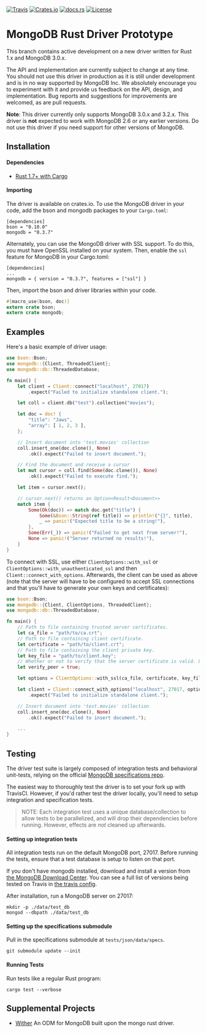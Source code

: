 [![Travis](https://travis-ci.org/mongodb-labs/mongo-rust-driver-prototype.svg)](https://travis-ci.org/mongodb-labs/mongo-rust-driver-prototype) [![Crates.io](https://img.shields.io/crates/v/mongodb.svg)](https://crates.io/crates/mongodb) [![docs.rs](https://docs.rs/mongodb/badge.svg)](https://docs.rs/mongodb) [![License](https://img.shields.io/badge/license-Apache%202.0-blue.svg)](LICENSE)

MongoDB Rust Driver Prototype
=============================

This branch contains active development on a new driver written for Rust 1.x and MongoDB 3.0.x.

The API and implementation are currently subject to change at any time. You should not use this driver in production as it is still under development and is in no way supported by MongoDB Inc. We absolutely encourage you to experiment with it and provide us feedback on the API, design, and implementation. Bug reports and suggestions for improvements are welcomed, as are pull requests.

**Note**: This driver currently only supports MongoDB 3.0.x and 3.2.x. This driver is **not** expected to work with MongoDB 2.6 or any earlier versions. Do not use this driver if you need support for other versions of MongoDB.

Installation
------------

#### Dependencies

-	[Rust 1.7+ with Cargo](http://rust-lang.org)

#### Importing

The driver is available on crates.io. To use the MongoDB driver in your code, add the bson and mongodb packages to your `Cargo.toml`:

```
[dependencies]
bson = "0.10.0"
mongodb = "0.3.7"
```

Alternately, you can use the MongoDB driver with SSL support. To do this, you must have OpenSSL installed on your system. Then, enable the `ssl` feature for MongoDB in your Cargo.toml:

```
[dependencies]
...
mongodb = { version = "0.3.7", features = ["ssl"] }
```

Then, import the bson and driver libraries within your code.

```rust
#[macro_use(bson, doc)]
extern crate bson;
extern crate mongodb;
```

Examples
--------

Here's a basic example of driver usage:

```rust
use bson::Bson;
use mongodb::{Client, ThreadedClient};
use mongodb::db::ThreadedDatabase;

fn main() {
    let client = Client::connect("localhost", 27017)
        .expect("Failed to initialize standalone client.");

    let coll = client.db("test").collection("movies");

    let doc = doc! { 
        "title": "Jaws",
        "array": [ 1, 2, 3 ],
    };

    // Insert document into 'test.movies' collection
    coll.insert_one(doc.clone(), None)
        .ok().expect("Failed to insert document.");

    // Find the document and receive a cursor
    let mut cursor = coll.find(Some(doc.clone()), None)
        .ok().expect("Failed to execute find.");

    let item = cursor.next();

    // cursor.next() returns an Option<Result<Document>>
    match item {
        Some(Ok(doc)) => match doc.get("title") {
            Some(&Bson::String(ref title)) => println!("{}", title),
            _ => panic!("Expected title to be a string!"),
        },
        Some(Err(_)) => panic!("Failed to get next from server!"),
        None => panic!("Server returned no results!"),
    }
}
```

To connect with SSL, use either `ClientOptions::with_ssl` or `ClientOptions::with_unauthenticated_ssl` and then `Client::connect_with_options`. Afterwards, the client can be used as above (note that the server will have to be configured to accept SSL connections and that you'll have to generate your own keys and certificates):

```rust
use bson::Bson;
use mongodb::{Client, ClientOptions, ThreadedClient};
use mongodb::db::ThreadedDatabase;

fn main() {
    // Path to file containing trusted server certificates.
    let ca_file = "path/to/ca.crt";
    // Path to file containing client certificate.
    let certificate = "path/to/client.crt";
    // Path to file containing the client private key.
    let key_file = "path/to/client.key";
    // Whether or not to verify that the server certificate is valid. Unless you're just testing out something locally, this should ALWAYS be true.
    let verify_peer = true;

    let options = ClientOptions::with_ssl(ca_file, certificate, key_file, verify_peer);

    let client = Client::connect_with_options("localhost", 27017, options)
        .expect("Failed to initialize standalone client.");

    // Insert document into 'test.movies' collection
    coll.insert_one(doc.clone(), None)
        .ok().expect("Failed to insert document.");

    ...
}
```

Testing
-------

The driver test suite is largely composed of integration tests and behavioral unit-tests, relying on the official [MongoDB specifications repo](https://github.com/mongodb/specifications). 

The easiest way to thoroughly test the driver is to set your fork up with TravisCI. However, if you'd rather test the driver locally, you'll need to setup integration and specification tests.

> NOTE: Each integration test uses a unique database/collection to allow tests to be parallelized, and will drop their dependencies before running. However, effects are _not_ cleaned up afterwards.

#### Setting up integration tests

All integration tests run on the default MongoDB port, 27017. Before running the tests, ensure that a test database is setup to listen on that port.

If you don't have mongodb installed, download and install a version from [the MongoDB Download Center](https://www.mongodb.com/download-center). You can see a full list of versions being tested on Travis in [the travis config](/.travis.yml).

After installation, run a MongoDB server on 27017:

```
mkdir -p ./data/test_db
mongod --dbpath ./data/test_db
```

#### Setting up the specifications submodule

Pull in the specifications submodule at `tests/json/data/specs`.

```
git submodule update --init
```

#### Running Tests

Run tests like a regular Rust program:

```
cargo test --verbose
```

Supplemental Projects
---------------------

- [Wither](https://github.com/thedodd/wither) An ODM for MongoDB built upon the mongo rust driver.
